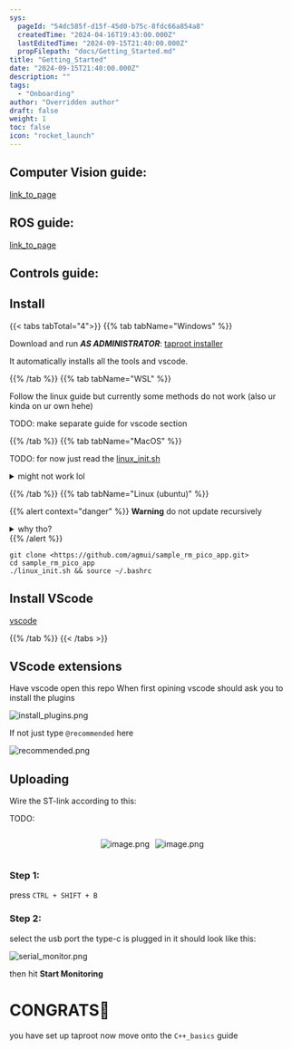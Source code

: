 ```yaml
---
sys:
  pageId: "54dc585f-d15f-45d0-b75c-8fdc66a854a8"
  createdTime: "2024-04-16T19:43:00.000Z"
  lastEditedTime: "2024-09-15T21:40:00.000Z"
  propFilepath: "docs/Getting_Started.md"
title: "Getting_Started"
date: "2024-09-15T21:40:00.000Z"
description: ""
tags:
  - "Onboarding"
author: "Overridden author"
draft: false
weight: 1
toc: false
icon: "rocket_launch"
---
```


## Computer Vision guide:

[link_to_page](86d45bc0-388b-4d26-8848-44f255f73d0e)

## ROS guide:

[link_to_page](3c76c1de-ec8f-46d6-8b0a-294005edc2d5)

## Controls guide:

## Install

{{< tabs tabTotal="4">}}
{{% tab tabName="Windows" %}}

Download and run _**AS ADMINISTRATOR**_: [taproot installer](https://github.com/Thornbots/TeachingFreshies/releases/tag/1.0)

It automatically installs all the tools and vscode.

{{% /tab %}}
{{% tab tabName="WSL" %}}

Follow the linux guide but currently some methods do not work (also ur kinda on ur own hehe)

TODO: make separate guide for vscode section

{{% /tab %}}
{{% tab tabName="MacOS" %}}

TODO: for now just read the [linux_init.sh](https://github.com/agmui/sample_rm_pico_app/blob/main/linux_init.sh)

<details>
<summary>might not work lol</summary>

`brew install libusb pkg-config`

Next install: [vscode](https://code.visualstudio.com/Download)

</details>

{{% /tab %}}
{{% tab tabName="Linux (ubuntu)" %}}

{{% alert context="danger" %}}
**Warning** do not update recursively
<details>
<summary>why tho?</summary>
There are some submodules that may go on for a while (like tinyusb) and I highly
recommend you don't need to get them.
If you want to see what submodules I update just look in `linux_init.sh`
</details>
{{% /alert %}}

```shell
git clone <https://github.com/agmui/sample_rm_pico_app.git>
cd sample_rm_pico_app
./linux_init.sh && source ~/.bashrc
```

## Install VScode

[vscode](https://code.visualstudio.com/Download)

{{% /tab %}}
{{< /tabs >}}

## VScode extensions

Have vscode open this repo
When first opining vscode should ask you to install the plugins

![install_plugins.png](https://prod-files-secure.s3.us-west-2.amazonaws.com/d518164a-d88e-44d1-a4ee-3adb3bd8bce0/89bd30f0-1825-4e77-867b-0a41ce370880/install_plugins.png?X-Amz-Algorithm=AWS4-HMAC-SHA256&X-Amz-Content-Sha256=UNSIGNED-PAYLOAD&X-Amz-Credential=ASIAZI2LB466X6IIMIZV%2F20250214%2Fus-west-2%2Fs3%2Faws4_request&X-Amz-Date=20250214T121329Z&X-Amz-Expires=3600&X-Amz-Security-Token=IQoJb3JpZ2luX2VjEAMaCXVzLXdlc3QtMiJIMEYCIQCrIfsnPPP59blKndmPpm4IrIWmYj5xud%2FxFs6bql%2FFjgIhAJa4u9ct1k7DpN5Xz2ymYv74FzLbcfwWBRDc57BP8MKkKv8DCCsQABoMNjM3NDIzMTgzODA1IgztC4jt80bcExfp7Ewq3AMrtRgo6SrrJyrPUED1VU0FWJ8lZkrpN22btjiU%2FTNUxgul0C3Swjc96gBhu%2Fd%2FOKijJIL1LedhS4z3bNIoFPIDjWP%2FRzNVggwGbrgfBm6DnN68%2FLVvgB0ZvisGEHUXEwvFpoa1RrdbQ4SdctzrxS8vLYkAZ4A1%2FwwIX5S%2FVFmE0VKUJAzfSEwQ1ketLsa7wusfRaiwlNTcZ5ZD4x637IDZxwQlvbGJLzBFH9dbzmbdLXKyyCvp93XP6mth%2FySneXtQ0iY624%2FaprovcKgUSuOs0IZQPwRiuhkBW0cMbJoKVEv%2FwKSA0MFQSSKFCt3wxsyr8PIPENvYJ1gSpGHcy6xMuTaBUT4enZBD8%2FprtoQNZqEi3H9HehYzk5668PskvhcpvbF4Euj2q2E1s%2BMaDfwG7XsHmea9Qk9RoId6X2ncpPoYPVRXIhn%2BP4B7lPXOqN%2BWamJ7ysE83qTqVXFI2%2FQZyVfhsxdYzenJKePrsXuohvTT7ifHop6748L1gCGx3nyMwoPMYtyre1m7W9AUSMXihti5Cuc2TarcAhi0oOvy6UZHx4jNH15W3ojuzd2OPif44xYLJFyJnAJvOxvejVdSBdWQ6NM%2FztdEGZXyDJBtkrArkQoTy6s8AtE%2FdzC9sby9BjqkASUbvRAH3mIbhk4KTwzr5G7w%2FbSihIZw1mXB2mmNPN9gJD%2BpwZwagDklUFuSquse56fzyoDh0wO7njn0QGIuRiIWt1Una3OfGHt%2FhU6Pv5WL9kOXFJqX%2B%2Fn5i1YOTXTYuxjU7pFlplGq3381%2FzJqoGrmVPp1AP424EP1wbZFAr5bJLDgUTM58NxXfHkzafptt7y4vQ8bkEuHtJ12DIz8ZnaGkS18&X-Amz-Signature=371857ef6fd6a95c811d7c97abb8aa6b093a6af781a53b2c518f1ae7a8f30044&X-Amz-SignedHeaders=host&x-id=GetObject)

If not just type `@recommended` here  

![recommended.png](https://prod-files-secure.s3.us-west-2.amazonaws.com/d518164a-d88e-44d1-a4ee-3adb3bd8bce0/61e661e9-5d85-4dfc-be0d-8d2097a5e793/recommended.png?X-Amz-Algorithm=AWS4-HMAC-SHA256&X-Amz-Content-Sha256=UNSIGNED-PAYLOAD&X-Amz-Credential=ASIAZI2LB466X6IIMIZV%2F20250214%2Fus-west-2%2Fs3%2Faws4_request&X-Amz-Date=20250214T121329Z&X-Amz-Expires=3600&X-Amz-Security-Token=IQoJb3JpZ2luX2VjEAMaCXVzLXdlc3QtMiJIMEYCIQCrIfsnPPP59blKndmPpm4IrIWmYj5xud%2FxFs6bql%2FFjgIhAJa4u9ct1k7DpN5Xz2ymYv74FzLbcfwWBRDc57BP8MKkKv8DCCsQABoMNjM3NDIzMTgzODA1IgztC4jt80bcExfp7Ewq3AMrtRgo6SrrJyrPUED1VU0FWJ8lZkrpN22btjiU%2FTNUxgul0C3Swjc96gBhu%2Fd%2FOKijJIL1LedhS4z3bNIoFPIDjWP%2FRzNVggwGbrgfBm6DnN68%2FLVvgB0ZvisGEHUXEwvFpoa1RrdbQ4SdctzrxS8vLYkAZ4A1%2FwwIX5S%2FVFmE0VKUJAzfSEwQ1ketLsa7wusfRaiwlNTcZ5ZD4x637IDZxwQlvbGJLzBFH9dbzmbdLXKyyCvp93XP6mth%2FySneXtQ0iY624%2FaprovcKgUSuOs0IZQPwRiuhkBW0cMbJoKVEv%2FwKSA0MFQSSKFCt3wxsyr8PIPENvYJ1gSpGHcy6xMuTaBUT4enZBD8%2FprtoQNZqEi3H9HehYzk5668PskvhcpvbF4Euj2q2E1s%2BMaDfwG7XsHmea9Qk9RoId6X2ncpPoYPVRXIhn%2BP4B7lPXOqN%2BWamJ7ysE83qTqVXFI2%2FQZyVfhsxdYzenJKePrsXuohvTT7ifHop6748L1gCGx3nyMwoPMYtyre1m7W9AUSMXihti5Cuc2TarcAhi0oOvy6UZHx4jNH15W3ojuzd2OPif44xYLJFyJnAJvOxvejVdSBdWQ6NM%2FztdEGZXyDJBtkrArkQoTy6s8AtE%2FdzC9sby9BjqkASUbvRAH3mIbhk4KTwzr5G7w%2FbSihIZw1mXB2mmNPN9gJD%2BpwZwagDklUFuSquse56fzyoDh0wO7njn0QGIuRiIWt1Una3OfGHt%2FhU6Pv5WL9kOXFJqX%2B%2Fn5i1YOTXTYuxjU7pFlplGq3381%2FzJqoGrmVPp1AP424EP1wbZFAr5bJLDgUTM58NxXfHkzafptt7y4vQ8bkEuHtJ12DIz8ZnaGkS18&X-Amz-Signature=65a3ca0ead99400085bc888316952ff0c572cce3304025eb2274c57a33e37298&X-Amz-SignedHeaders=host&x-id=GetObject)

## Uploading

Wire the ST-link according to this:

TODO:

<div style="display: flex;flex-direction: row; column-gap:10px; max-width: 630px;justify-content: center;">
<div>

![image.png](https://prod-files-secure.s3.us-west-2.amazonaws.com/d518164a-d88e-44d1-a4ee-3adb3bd8bce0/210ecb78-1116-4d7b-b9b7-2292f66fa2c2/image.png?X-Amz-Algorithm=AWS4-HMAC-SHA256&X-Amz-Content-Sha256=UNSIGNED-PAYLOAD&X-Amz-Credential=ASIAZI2LB4667LLQPYT7%2F20250214%2Fus-west-2%2Fs3%2Faws4_request&X-Amz-Date=20250214T121331Z&X-Amz-Expires=3600&X-Amz-Security-Token=IQoJb3JpZ2luX2VjEAMaCXVzLXdlc3QtMiJGMEQCIAswAjz8gGHCW%2F0MTXvruu7PHQbtGFzsXPaG28VUeZDTAiAI8xKHaK7cTEz2WY5ntK%2Bt%2BfS8NMZoX0ns43tjkgLFwCr%2FAwgrEAAaDDYzNzQyMzE4MzgwNSIMUSmb188xhIlclpcIKtwDkTmyeaBcg2E0lamGdHVc9I4EGbGoR0kmXbfkaLRZrPhMmamG9aUdRe%2Bhg4rDURba5DC2CZUIqBRwBn95L2dVnGugy%2BrutAv5F7UcciGAdGJzQdki73hlQUT7FM2cozhLWHsAcdkuSLB%2FtjGp%2FctfS4PMQB1OIdcZw%2B98OBCp1eG4ppf29SHka%2B4m%2Bx0lGHPmRnKOCKkc53jfNpfesbn%2FLslNTinNuKyQ4GSlq6LriQQu9IbnF4TkXXL%2BPygskPLb3NM1kbIL%2Fv0XIQfpuwP9e0PtQ9HflAna6a1lA6ShbASIUA11gI7B2HlwFdyUKBxEGFd4sMRudcDch1u4bfVNNCocmhC5GTjLjS33MkUgQZctNrptB57TNxa%2FmiHElJqkskK71EFIzsvGNT2sbkUMCw91YacdwY5iK48LM9kLRlV%2B4bXTHA%2BvbxgOtKTuVezqM2HV%2BafhLOFjXuBEFeX9jTICq1xcDQ86M7NbLzKkcMrkv13g8oWI0m0c9CiwN5yZqq9Q4ccp2OsG05Pqk83FQbvjHZ8FKsgA5lcPGBdyuUrhO3YN%2FPEvjN%2BB9JZKO%2FV7oGojojNrU4WG%2Bf95rcqk4jiL1HFjYEZtDKb1DBSI2sF6uZB5VaKc6alasOAwx7G8vQY6pgHNGXDPuczzE9ePoc5HUMjn8%2BmyOCWkRv8gBGCVaEetMnzMg2rfTXvzIvwKZvByR6kaxWLK4ACvf2lMbqYlHUThTFgQ4Zxf9GrhV9w2xyzLClJyOor69BYW6PlEYuPaJ4kQS27moCMTyX1nBl%2FwRpqqzMAEPdnJkx1gX8eMGVGW%2FR%2BHkq5hmSq02q%2FmPTyLpkPVNJmj0kB%2BqnQ6T7XMNM6bOi6be0ik&X-Amz-Signature=891e0e1d3db721b08bfcee9c1e923238f32b36b6eabc992e8eb57ed8dfc3d2f4&X-Amz-SignedHeaders=host&x-id=GetObject)

</div>
<div>

![image.png](https://prod-files-secure.s3.us-west-2.amazonaws.com/d518164a-d88e-44d1-a4ee-3adb3bd8bce0/33a0fd0f-8ca6-4a86-8e09-26e95ded1fff/image.png?X-Amz-Algorithm=AWS4-HMAC-SHA256&X-Amz-Content-Sha256=UNSIGNED-PAYLOAD&X-Amz-Credential=ASIAZI2LB4663COXVXVM%2F20250214%2Fus-west-2%2Fs3%2Faws4_request&X-Amz-Date=20250214T121332Z&X-Amz-Expires=3600&X-Amz-Security-Token=IQoJb3JpZ2luX2VjEAMaCXVzLXdlc3QtMiJHMEUCIQCnK3NpLCn26DjEBtLkHUJAiHptCxr0diPLWbpnJnnDpAIgPnHxuqeLRhKPicFgDsM1G%2BNFapfxTRXvg3oOaB8wuJ0q%2FwMIKxAAGgw2Mzc0MjMxODM4MDUiDAh7mMrOlu9Wn6ZeGircA%2Fn3nHSbrzPxE1AZ4kiOAZaGbqxvLSUQa9O3smrjQMrsdYVY80v7mvLLi4JhFZsLLT0w5MErVbPY04jdPA5Jd52NwyqErU52tuEJGUDtpFtS%2BLE1E9onbOebmNNsZGZA2d1%2B9w%2BI9moWETXNsZwN3ZtMOUvAifxx7TvMNL1Rb5jEynn49XASmNoWfn%2ByJAvYp3ocjOTFADghQaoqVq6nv23D2T2vcyWOUP9u1RX42UstYMGkGWcKjM%2B7kUqQxa0XrY%2FFS%2BLcrbvflBgsH%2B8z5cER8AQT1hC3t2357zAge1tAHLLcGXCtTgbtfEdaz7%2BX1ezVttMjDachvVkDQUTAEXWNXG6yPNL8j7L0W8q%2BYb62m1q5zyJDdk22Amoq4PgPWoDVdtsuxeB3gpHG5MhbKbCedr8iR%2BBXi48C95cjdOR4NtTrL%2B6fJaXJeEFRvZJNR%2F%2FmCl6xG4EYyfQ83oqvl%2BtbUiYtJbI25yBjAEntVTTGsSBCKaHJ770MLwyd3Uh7h4WHqQ%2B8El15q2HKY1FyFj3qeR1WJcDgIrTccM2usJGkjOL%2BkixsOCqPz3m4k6ar6RXobIvia0IPfI9m2atHoCL0NQt9cHbzxbfrgDsejAeXKViLh2fW09cPn7GtMOaxvL0GOqUBVldu0zT3BEuCY25zpZzsgXj35kmB8HV27dKw1qUjlOCYHplVWMFK%2BLvu082LS7q%2Fs5%2Bv%2FPwlqQOfmhcPhMXhWR9MEbaQPGQ2VrAYjmk2PZEm2uGASVmJRixQQ0dFIGHtgQcrVYNrRANivEIiG%2BtaDxAFZBD8DMmBy4EF6W6ft%2Feat%2FDdcc%2FJlqu8vcsI3TyyADFFl4TrDZceRhFwqsd6u9PEpZK0&X-Amz-Signature=38d30e289320853c15dafca7f8a2166f22c79e5388015f7eb43ee1aeae6c7431&X-Amz-SignedHeaders=host&x-id=GetObject)

</div>
</div>

### Step 1:

press `CTRL + SHIFT + B`

### Step 2:

select the usb port the type-c is plugged in it should look like this:

![serial_monitor.png](https://prod-files-secure.s3.us-west-2.amazonaws.com/d518164a-d88e-44d1-a4ee-3adb3bd8bce0/f03f4774-05d4-4393-b6a0-d5efb6d315ab/serial_monitor.png?X-Amz-Algorithm=AWS4-HMAC-SHA256&X-Amz-Content-Sha256=UNSIGNED-PAYLOAD&X-Amz-Credential=ASIAZI2LB466X6IIMIZV%2F20250214%2Fus-west-2%2Fs3%2Faws4_request&X-Amz-Date=20250214T121329Z&X-Amz-Expires=3600&X-Amz-Security-Token=IQoJb3JpZ2luX2VjEAMaCXVzLXdlc3QtMiJIMEYCIQCrIfsnPPP59blKndmPpm4IrIWmYj5xud%2FxFs6bql%2FFjgIhAJa4u9ct1k7DpN5Xz2ymYv74FzLbcfwWBRDc57BP8MKkKv8DCCsQABoMNjM3NDIzMTgzODA1IgztC4jt80bcExfp7Ewq3AMrtRgo6SrrJyrPUED1VU0FWJ8lZkrpN22btjiU%2FTNUxgul0C3Swjc96gBhu%2Fd%2FOKijJIL1LedhS4z3bNIoFPIDjWP%2FRzNVggwGbrgfBm6DnN68%2FLVvgB0ZvisGEHUXEwvFpoa1RrdbQ4SdctzrxS8vLYkAZ4A1%2FwwIX5S%2FVFmE0VKUJAzfSEwQ1ketLsa7wusfRaiwlNTcZ5ZD4x637IDZxwQlvbGJLzBFH9dbzmbdLXKyyCvp93XP6mth%2FySneXtQ0iY624%2FaprovcKgUSuOs0IZQPwRiuhkBW0cMbJoKVEv%2FwKSA0MFQSSKFCt3wxsyr8PIPENvYJ1gSpGHcy6xMuTaBUT4enZBD8%2FprtoQNZqEi3H9HehYzk5668PskvhcpvbF4Euj2q2E1s%2BMaDfwG7XsHmea9Qk9RoId6X2ncpPoYPVRXIhn%2BP4B7lPXOqN%2BWamJ7ysE83qTqVXFI2%2FQZyVfhsxdYzenJKePrsXuohvTT7ifHop6748L1gCGx3nyMwoPMYtyre1m7W9AUSMXihti5Cuc2TarcAhi0oOvy6UZHx4jNH15W3ojuzd2OPif44xYLJFyJnAJvOxvejVdSBdWQ6NM%2FztdEGZXyDJBtkrArkQoTy6s8AtE%2FdzC9sby9BjqkASUbvRAH3mIbhk4KTwzr5G7w%2FbSihIZw1mXB2mmNPN9gJD%2BpwZwagDklUFuSquse56fzyoDh0wO7njn0QGIuRiIWt1Una3OfGHt%2FhU6Pv5WL9kOXFJqX%2B%2Fn5i1YOTXTYuxjU7pFlplGq3381%2FzJqoGrmVPp1AP424EP1wbZFAr5bJLDgUTM58NxXfHkzafptt7y4vQ8bkEuHtJ12DIz8ZnaGkS18&X-Amz-Signature=3f87c7d227d79eec2d16304ac7df6c41a675c4f40c2bbfea3d6ff226947828ce&X-Amz-SignedHeaders=host&x-id=GetObject)

then hit **Start Monitoring**

# CONGRATS🎉

you have set up taproot now move onto the `C++_basics` guide
